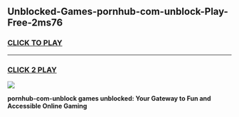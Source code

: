 
## Unblocked-Games-pornhub-com-unblock-Play-Free-2ms76
<h3>
<a href="https://premium76.site?title=pornhub-com-unblock&ref=12A">CLICK TO PLAY</a></h3>
<hr>

<h3>
<a href="https://premium76.site?title=pornhub-com-unblock&ref=12A">CLICK 2 PLAY</a>
  
</h3>

<a href="https://premium76.site?title=pornhub-com-unblock&ref=12A"><img src="https://clearcache.store/games.png"></a>


**pornhub-com-unblock games unblocked: Your Gateway to Fun and Accessible Online Gaming**
